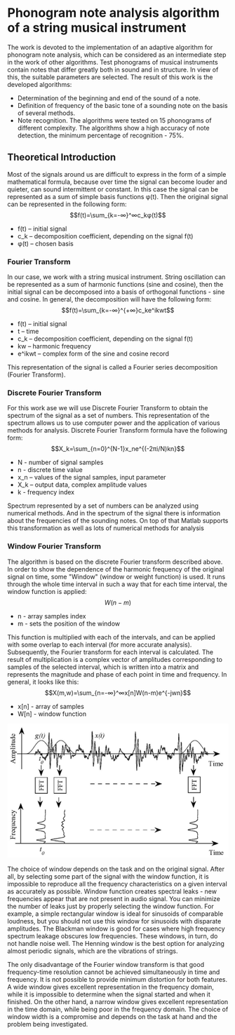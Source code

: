 # Phonogram note analysis algorithm of a string musical instrument
The work is devoted to the implementation of an adaptive algorithm for phonogram note analysis, which can be considered as an intermediate step in the work of other algorithms. Test phonograms of musical instruments contain notes that differ greatly both in sound and in structure. In view of this, the suitable parameters are selected. 
The result of this work is the developed algorithms:
- Determination of the beginning and end of the sound of a note. 
- Definition of frequency of the basic tone of a sounding note on the basis of several methods.
- Note recognition.
The algorithms were tested on 15 phonograms of different complexity. The algorithms show a high accuracy of note detection, the minimum percentage of recognition - 75%.

## Theoretical Introduction
Most of the signals around us are difficult to express in the form of a simple mathematical formula, because over time the signal can become louder and quieter, can sound intermittent or constant. In this case the signal can be represented as a sum of simple basis functions φ(t). Then the original signal can be represented in the following form:
$$f(t)=\sum_{k=-∞}^∞c_kφ(t)$$
- f(t) – initial signal
- c_k – decomposition coefficient, depending on the signal f(t)
- φ(t) – chosen basis

### Fourier Transform
In our case, we work with a string musical instrument. String oscillation can be represented as a sum of harmonic functions (sine and cosine), then the initial signal can be decomposed into a basis of orthogonal functions - sine and cosine. In general, the decomposition will have the following form:
$$f(t)=\sum_{k=-∞}^{+∞}c_ke^ikwt$$
- f(t) – initial signal
- t – time
- с_k – decomposition coefficient, depending on the signal f(t)
- kw – harmonic frequency
- e^ikwt – complex form of the sine and cosine record

This representation of the signal is called a Fourier series decomposition (Fourier Transform). 

### Discrete Fourier Transform
For this work ase we will use Discrete Fourier Transform to obtain the spectrum of the signal as a set of numbers. This representation of the spectrum allows us to use computer power and the application of various methods for analysis.
Discrete Fourier Transform formula have the following form:
$$X_k=\sum_{n=0}^{N-1}x_ne^{(-2πi/N)kn}$$
- N - number of signal samples 
- n - discrete time value
- x_n – values of the signal samples, input parameter
- X_k – output data, complex amplitude values
- k - frequency index

Spectrum represented by a set of numbers can be analyzed using numerical methods. And in the spectrum of the signal there is information about the frequencies of the sounding notes. 
On top of that Matlab supports this transformation as well as lots of numerical methods for analysis

### Window Fourier Transform
The algorithm is based on the discrete Fourier transform described above. In order to show the dependence of the harmonic frequency of the original signal on time, some "Window" (window or weight function) is used. It runs through the whole time interval in such a way that for each time interval, the window function is applied:
$$W(n-m)$$
- n - array samples index
- m - sets the position of the window

This function is multiplied with each of the intervals, and can be applied with some overlap to each interval (for more accurate analysis). Subsequently, the Fourier transform for each interval is calculated. The result of multiplication is a complex vector of amplitudes corresponding to samples of the selected interval, which is written into a matrix and represents the magnitude and phase of each point in time and frequency.
In general, it looks like this:
$$X(m,w)=\sum_{n=-∞}^∞x[n]W(n-m)e^{-jwn}$$
- x[n] - array of samples
- W[n] - window function

![alt text](https://github.com/babichevd97/Note-Recognition/blob/master/images/WindowFourier.png?raw=true)

The choice of window depends on the task and on the original signal. After all, by selecting some part of the signal with the window function, it is impossible to reproduce all the frequency characteristics on a given interval as accurately as possible. Window function creates spectral leaks - new frequencies appear that are not present in audio signal. You can minimize the number of leaks just by properly selecting the window function. For example, a simple rectangular window is ideal for sinusoids of comparable loudness, but you should not use this window for sinusoids with disparate amplitudes. The Blackman window is good for cases where high frequency spectrum leakage obscures low frequencies. These windows, in turn, do not handle noise well. The Henning window is the best option for analyzing almost periodic signals, which are the vibrations of strings.

The only disadvantage of the Fourier window transform is that good frequency-time resolution cannot be achieved simultaneously in time and frequency. It is not possible to provide minimum distortion for both features. A wide window gives excellent representation in the frequency domain, while it is impossible to determine when the signal started and when it finished. On the other hand, a narrow window gives excellent representation in the time domain, while being poor in the frequency domain. The choice of window width is a compromise and depends on the task at hand and the problem being investigated.

